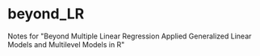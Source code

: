 # beyond_LR
Notes for "Beyond Multiple Linear Regression  Applied Generalized Linear Models and Multilevel Models in R"
